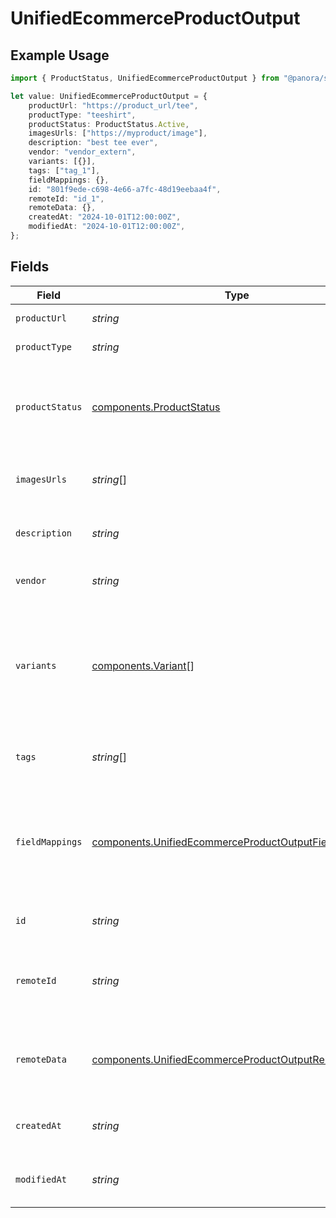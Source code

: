 # UnifiedEcommerceProductOutput

## Example Usage

```typescript
import { ProductStatus, UnifiedEcommerceProductOutput } from "@panora/sdk/models/components";

let value: UnifiedEcommerceProductOutput = {
    productUrl: "https://product_url/tee",
    productType: "teeshirt",
    productStatus: ProductStatus.Active,
    imagesUrls: ["https://myproduct/image"],
    description: "best tee ever",
    vendor: "vendor_extern",
    variants: [{}],
    tags: ["tag_1"],
    fieldMappings: {},
    id: "801f9ede-c698-4e66-a7fc-48d19eebaa4f",
    remoteId: "id_1",
    remoteData: {},
    createdAt: "2024-10-01T12:00:00Z",
    modifiedAt: "2024-10-01T12:00:00Z",
};
```

## Fields

| Field                                                                                                                          | Type                                                                                                                           | Required                                                                                                                       | Description                                                                                                                    | Example                                                                                                                        |
| ------------------------------------------------------------------------------------------------------------------------------ | ------------------------------------------------------------------------------------------------------------------------------ | ------------------------------------------------------------------------------------------------------------------------------ | ------------------------------------------------------------------------------------------------------------------------------ | ------------------------------------------------------------------------------------------------------------------------------ |
| `productUrl`                                                                                                                   | *string*                                                                                                                       | :heavy_minus_sign:                                                                                                             | The URL of the product                                                                                                         | https://product_url/tee                                                                                                        |
| `productType`                                                                                                                  | *string*                                                                                                                       | :heavy_minus_sign:                                                                                                             | The type of the product                                                                                                        | teeshirt                                                                                                                       |
| `productStatus`                                                                                                                | [components.ProductStatus](../../models/components/productstatus.md)                                                           | :heavy_minus_sign:                                                                                                             | The status of the product. Either ACTIVE, DRAFT OR ARCHIVED.                                                                   | ACTIVE                                                                                                                         |
| `imagesUrls`                                                                                                                   | *string*[]                                                                                                                     | :heavy_minus_sign:                                                                                                             | The URLs of the product images                                                                                                 | [<br/>"https://myproduct/image"<br/>]                                                                                          |
| `description`                                                                                                                  | *string*                                                                                                                       | :heavy_minus_sign:                                                                                                             | The description of the product                                                                                                 | best tee ever                                                                                                                  |
| `vendor`                                                                                                                       | *string*                                                                                                                       | :heavy_minus_sign:                                                                                                             | The vendor of the product                                                                                                      | vendor_extern                                                                                                                  |
| `variants`                                                                                                                     | [components.Variant](../../models/components/variant.md)[]                                                                     | :heavy_minus_sign:                                                                                                             | The variants of the product                                                                                                    | [<br/>{<br/>"title": "teeshirt",<br/>"price": 20,<br/>"sku": "3",<br/>"options": null,<br/>"weight": 10,<br/>"inventory_quantity": 100<br/>}<br/>] |
| `tags`                                                                                                                         | *string*[]                                                                                                                     | :heavy_minus_sign:                                                                                                             | The tags associated with the product                                                                                           | [<br/>"tag_1"<br/>]                                                                                                            |
| `fieldMappings`                                                                                                                | [components.UnifiedEcommerceProductOutputFieldMappings](../../models/components/unifiedecommerceproductoutputfieldmappings.md) | :heavy_minus_sign:                                                                                                             | The custom field mappings of the object between the remote 3rd party & Panora                                                  | {<br/>"fav_dish": "broccoli",<br/>"fav_color": "red"<br/>}                                                                     |
| `id`                                                                                                                           | *string*                                                                                                                       | :heavy_minus_sign:                                                                                                             | The UUID of the product                                                                                                        | 801f9ede-c698-4e66-a7fc-48d19eebaa4f                                                                                           |
| `remoteId`                                                                                                                     | *string*                                                                                                                       | :heavy_minus_sign:                                                                                                             | The remote ID of the product in the context of the 3rd Party                                                                   | id_1                                                                                                                           |
| `remoteData`                                                                                                                   | [components.UnifiedEcommerceProductOutputRemoteData](../../models/components/unifiedecommerceproductoutputremotedata.md)       | :heavy_minus_sign:                                                                                                             | The remote data of the customer in the context of the 3rd Party                                                                | {<br/>"fav_dish": "broccoli",<br/>"fav_color": "red"<br/>}                                                                     |
| `createdAt`                                                                                                                    | *string*                                                                                                                       | :heavy_minus_sign:                                                                                                             | The created date of the object                                                                                                 | 2024-10-01T12:00:00Z                                                                                                           |
| `modifiedAt`                                                                                                                   | *string*                                                                                                                       | :heavy_minus_sign:                                                                                                             | The modified date of the object                                                                                                | 2024-10-01T12:00:00Z                                                                                                           |